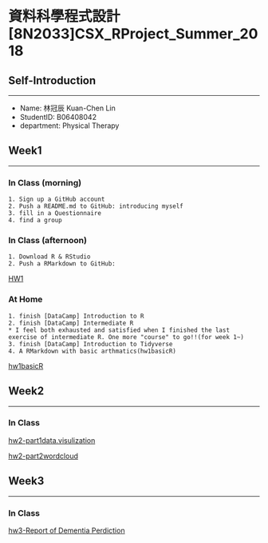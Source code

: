 ﻿# 資料科學程式設計[8N2033]CSX_RProject_Summer_2018
## Self-Introduction
******
* Name: 林冠辰 Kuan-Chen Lin
* StudentID: B06408042
* department: Physical Therapy 
 
## Week1
*****
### In Class (morning)
	1. Sign up a GitHub account
	2. Push a README.md to GitHub: introducing myself
	3. fill in a Questionnaire 
	4. find a group 
### In Class (afternoon)
	1. Download R & RStudio
	2. Push a RMarkdown to GitHub:
[HW1]( https://tedlinx.github.io/CSX_RProject_summer_2018/week1/HW1.html)
### At Home
	1. finish [DataCamp] Introduction to R
	2. finish [DataCamp] Intermediate R
	* I feel both exhausted and satisfied when I finished the last exercise of intermediate R. One more "course" to go!!(for week 1~) 
	3. finish [DataCamp] Introduction to Tidyverse
	4. A RMarkdown with basic arthmatics(hw1basicR)
[hw1basicR]( https://tedlinx.github.io/CSX_RProject_summer_2018/week1/hw1basicR.html)

## Week2
******

### In Class

[hw2-part1data.visulization]( https://tedlinx.github.io/CSX_RProject_summer_2018/week2/hw2-part1.html )

[hw2-part2wordcloud]( https://tedlinx.github.io/CSX_RProject_summer_2018/week2/hwpart2.html)

## Week3
*****

### In Class

[hw3-Report of Dementia Perdiction](https://tedlinx.github.io/CSX_RProject_summer_2018/week3/Report_of_Dementia_Prediction_wTree-based_Models.html)